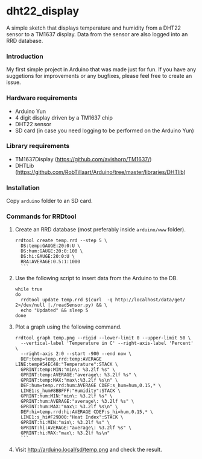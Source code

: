 dht22_display
=============

A simple sketch that displays temperature and humidity from a DHT22
sensor to a TM1637 display.
Data from the sensor are also logged into an RRD database.

### Introduction ###
My first simple project in Arduino that was made just for fun.
If you have any suggetions for improvements or any bugfixes, please feel
free to create an issue.

### Hardware requirements ###

 - Arduino Yun
 - 4 digit display driven by a TM1637 chip
 - DHT22 sensor
 - SD card (in case you need logging to be performed on the Arduino Yun)

### Library requirements ###

 - TM1637Display (https://github.com/avishorp/TM1637/)
 - DHTLib (https://github.com/RobTillaart/Arduino/tree/master/libraries/DHTlib)

### Installation ###
Copy ```arduino``` folder to an SD card.

### Commands for RRDtool ###

1. Create an RRD database (most preferably inside ```arduino/www``` folder).

     ```
     rrdtool create temp.rrd --step 5 \
       DS:temp:GAUGE:20:0:U \
       DS:hum:GAUGE:20:0:100 \
       DS:hi:GAUGE:20:0:U \
       RRA:AVERAGE:0.5:1:1000
       ```

2. Use the following script to insert data from the Arduino to the DB.

     ```
     while true
     do 
       rrdtool update temp.rrd $(curl  -q http://localhost/data/get/ 2>/dev/null |./readSensor.py) && \
       echo "Updated" && sleep 5 
     done
     ```

3. Plot a graph using the following command.

     ```
     rrdtool graph temp.png --rigid --lower-limit 0 --upper-limit 50 \
       --vertical-label 'Temperature in C' --right-axis-label 'Percent' \
       --right-axis 2:0 --start -900 --end now \
       DEF:temp=temp.rrd:temp:AVERAGE LINE:temp#54EC48:"Temperature":STACK \
       GPRINT:temp:MIN:"min\: %3.2lf %s" \
       GPRINT:temp:AVERAGE:"average\: %3.2lf %s" \
       GPRINT:temp:MAX:"max\:%3.2lf %s\n" \
       DEF:hum=temp.rrd:hum:AVERAGE CDEF:s_hum=hum,0.15,* \
       LINE1:s_hum#8BBFFF:"Humidity":STACK \
       GPRINT:hum:MIN:"min\: %3.2lf %s" \
       GPRINT:hum:AVERAGE:"average\: %3.2lf %s" \
       GPRINT:hum:MAX:"max\: %3.2lf %s\n" \
       DEF:hi=temp.rrd:hi:AVERAGE CDEF:s_hi=hum,0.15,* \
       LINE1:s_hi#F29D00:"Heat Index":STACK \
       GPRINT:hi:MIN:"min\: %3.2lf %s" \
       GPRINT:hi:AVERAGE:"average\: %3.2lf %s" \
       GPRINT:hi:MAX:"max\: %3.2lf %s\n"
       ```

4. Visit http://arduino.local/sd/temp.png and check the result.

<!-- vi: tw=72
-->
